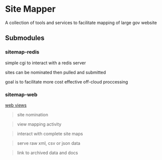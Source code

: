 # Site Mapper

A collection of tools and services to facilitate mapping of large gov website

## Submodules

### sitemap-redis

simple cgi to interact with a redis server

sites can be nominated then pulled and submitted 

goal is to facilitate more cost effective off-cloud proccessing

### sitemap-web

[web views](http://openciti.ca/archiving)

>site nomination

>view mapping activity

>interact with complete site maps

>serve raw xml, csv or json data

>link to archived data and docs
